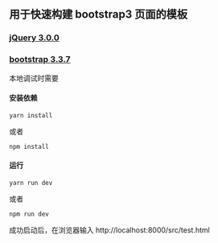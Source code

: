 ## 用于快速构建 bootstrap3 页面的模板  

### [jQuery 3.0.0](http://api.jquery.com/category/deprecated/deprecated-3.0/)  

### [bootstrap 3.3.7](https://v3.bootcss.com/)  

本地调试时需要  

#### 安装依赖  

```shell
yarn install
```

或者  

```shell
npm install
```

#### 运行

```shell
yarn run dev
```

或者  

```shell
npm run dev
```

成功启动后，在浏览器输入 http://localhost:8000/src/test.html